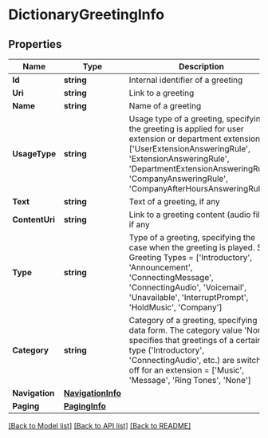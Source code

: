 # DictionaryGreetingInfo

## Properties
Name | Type | Description | Notes
------------ | ------------- | ------------- | -------------
**Id** | **string** | Internal identifier of a greeting | [optional] 
**Uri** | **string** | Link to a greeting | [optional] 
**Name** | **string** | Name of a greeting | [optional] 
**UsageType** | **string** | Usage type of a greeting, specifying if the greeting is applied for user extension or department extension &#x3D; [&#39;UserExtensionAnsweringRule&#39;, &#39;ExtensionAnsweringRule&#39;, &#39;DepartmentExtensionAnsweringRule&#39;, &#39;CompanyAnsweringRule&#39;, &#39;CompanyAfterHoursAnsweringRule&#39;] | [optional] 
**Text** | **string** | Text of a greeting, if any | [optional] 
**ContentUri** | **string** | Link to a greeting content (audio file), if any | [optional] 
**Type** | **string** | Type of a greeting, specifying the case when the greeting is played. See Greeting Types &#x3D; [&#39;Introductory&#39;, &#39;Announcement&#39;, &#39;ConnectingMessage&#39;, &#39;ConnectingAudio&#39;, &#39;Voicemail&#39;, &#39;Unavailable&#39;, &#39;InterruptPrompt&#39;, &#39;HoldMusic&#39;, &#39;Company&#39;] | [optional] 
**Category** | **string** | Category of a greeting, specifying data form. The category value &#39;None&#39; specifies that greetings of a certain type (&#39;Introductory&#39;, &#39;ConnectingAudio&#39;, etc.) are switched off for an extension &#x3D; [&#39;Music&#39;, &#39;Message&#39;, &#39;Ring Tones&#39;, &#39;None&#39;] | [optional] 
**Navigation** | [**NavigationInfo**](NavigationInfo.md) |  | [optional] 
**Paging** | [**PagingInfo**](PagingInfo.md) |  | [optional] 

[[Back to Model list]](../README.md#documentation-for-models) [[Back to API list]](../README.md#documentation-for-api-endpoints) [[Back to README]](../README.md)


